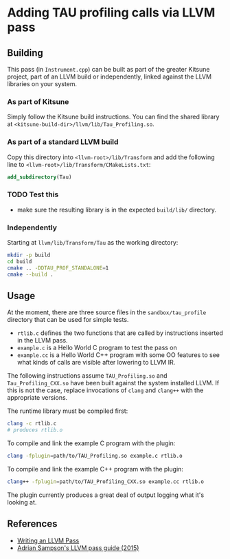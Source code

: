Adding TAU profiling calls via LLVM pass
========================================

Building
--------

This pass (in `Instrument.cpp`) can be built as part of the greater
Kitsune project, part of an LLVM build or independently, linked against
the LLVM libraries on your system.

### As part of Kitsune

Simply follow the Kitsune build instructions. You can find the shared
library at `<kitsune-build-dir>/llvm/lib/Tau_Profiling.so`.

### As part of a standard LLVM build

Copy this directory into `<llvm-root>/lib/Transform` and add the
following line to `<llvm-root>/lib/Transform/CMakeLists.txt`:

``` cmake
add_subdirectory(Tau)
```

### <span class="todo TODO">TODO</span> Test this

-   make sure the resulting library is in the expected `build/lib/`
    directory.

### Independently

Starting at `llvm/lib/Transform/Tau` as the working directory:

``` bash
mkdir -p build
cd build
cmake .. -DDTAU_PROF_STANDALONE=1
cmake --build .
```

Usage
-----

At the moment, there are three source files in the `sandbox/tau_profile`
directory that can be used for simple tests.

-   `rtlib.c` defines the two functions that are called by instructions
    inserted in the LLVM pass.
-   `example.c` is a Hello World C program to test the pass on
-   `example.cc` is a Hello World C++ program with some OO features to
    see what kinds of calls are visible after lowering to LLVM IR.

The following instructions assume `TAU_Profiling.so` and
`Tau_Profiling_CXX.so` have been built against the system installed
LLVM. If this is not the case, replace invocations of `clang` and
`clang++` with the appropriate versions.

The runtime library must be compiled first:

``` bash
clang -c rtlib.c
# produces rtlib.o
```

To compile and link the example C program with the plugin:

``` bash
clang -fplugin=path/to/TAU_Profiling.so example.c rtlib.o
```

To compile and link the example C++ program with the plugin:

``` bash
clang++ -fplugin=path/to/TAU_Profiling_CXX.so example.cc rtlib.o
```

The plugin currently produces a great deal of output logging what it's
looking at.

References
----------

-   [Writing an LLVM Pass](http://llvm.org/docs/WritingAnLLVMPass.html)
-   [Adrian Sampson's LLVM pass
    guide (2015)](https://www.cs.cornell.edu/~asampson/blog/llvm.html)
